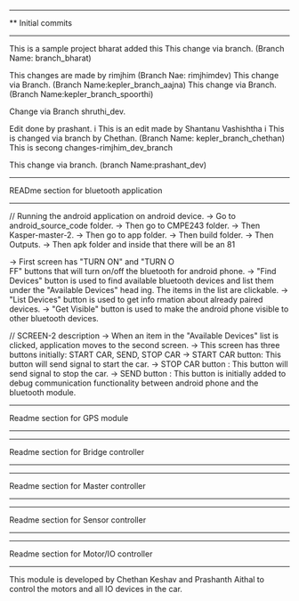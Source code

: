 
*********************************************************
** Initial commits 
*********************************************************
This is a sample project
bharat added this
This change via branch. (Branch Name: branch_bharat)

This changes are made by rimjhim (Branch Nae: rimjhimdev)
This change via Branch. (Branch Name:kepler_branch_aajna)
This change via Branch. (Branch Name:kepler_branch_spoorthi)

Change via Branch shruthi_dev.

Edit done by prashant.
i
This is an edit made by Shantanu Vashishtha
i
This is changed via branch by Chethan. (Branch Name: kepler_branch_chethan)
This is secong changes-rimjhim_dev_branch

This change via branch. (branch Name:prashant_dev)


*****************************************
READme section for bluetooth application
*****************************************
// Running the android application on android device.
-> Go to android_source_code folder.
-> Then go to CMPE243 folder.
-> Then Kasper-master-2.
-> Then go to app folder.
-> Then build folder.
-> Then Outputs.
-> Then apk folder and inside that there will be an 81
                                                                                                                                                                                                                                      
-> First screen has "TURN ON" and "TURN O                           
                                                                                                                     FF" buttons that will turn on/off the bluetooth for android phone. 
-> "Find Devices" button is used to find available bluetooth devices and list them under the "Available Devices" head    ing. The items in the list are clickable.
-> "List Devices" button is used to get info                                   rmation about already paired devices.
-> "Get Visible" button is used to make the android phone visible to other bluetooth devices.
                                        

// SCREEN-2 description
-> When an item in the "Available Devices" list is clicked, application moves to the second screen.
-> This screen has three buttons initially: START CAR, SEND, STOP CAR
-> START CAR button: This button will send signal to start the car.
-> STOP CAR button : This button will send signal to stop the car.
-> SEND button     : This button is initially added to debug communication functionality between android phone and the   bluetooth module.

*****************************************
Readme section for GPS module
*****************************************

*****************************************
Readme section for Bridge controller
*****************************************


*****************************************
Readme section for Master controller
*****************************************

*****************************************
Readme section for Sensor controller
*****************************************

*****************************************
Readme section for Motor/IO controller
*****************************************
This module is developed by Chethan Keshav and Prashanth Aithal to control the motors and all IO devices in the car.

